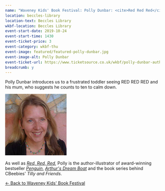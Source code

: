 ```yaml
---
name: "Waveney Kids' Book Festival: Polly Dunbar: <cite>Red Red Red</cite>"
location: beccles-library
location-text: Beccles Library
wkbf-location: Beccles Library
event-start-date: 2019-10-24
event-start-time: 1430
event-ticket-price: 3
event-category: wkbf-thu
event-image: featured/featured-polly-dunbar.jpg
event-image-alt: Polly Dunbar
event-ticket-url: https://www.ticketsource.co.uk/wkbf/polly-dunbar-author-of-red-red-red-penguin/e-exaggk
breadcrumb: y
---
```


Polly Dunbar introduces us to a frustrated toddler seeing RED RED RED and his mum, who suggests he counts to ten to calm down.

<img src="/images/featured/featured-polly-dunbar.jpg" alt="Polly Dunbar" class="custom-br-50 mw-40 {% include /c/img-float-right.html %}" />

As well as [<cite>Red, Red, Red</cite>](https://suffolk.spydus.co.uk/cgi-bin/spydus.exe/ENQ/OPAC/BIBENQ?BRN=2598609), Polly is the author-illustrator of award-winning bestseller [<cite>Penguin</cite>](https://suffolk.spydus.co.uk/cgi-bin/spydus.exe/ENQ/OPAC/BIBENQ?BRN=2109092), [<cite>Arthur's Dream Boat</cite>](https://suffolk.spydus.co.uk/cgi-bin/spydus.exe/ENQ/OPAC/BIBENQ?BRN=1370819) and the book series behind CBeebies' <cite>Tilly and Friends</cite>.

[&larr; Back to Waveney Kids' Book Festival](/wkbf/)
